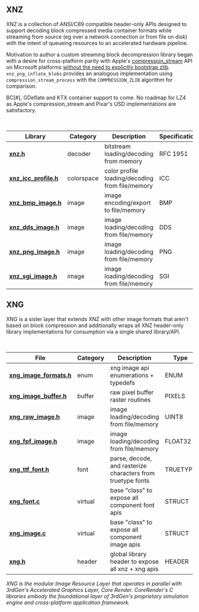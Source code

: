 <div>
<h2>XNZ</h1>
</div>

<p>
XNZ is a collection of ANSI/C89 compatible header-only APIs designed to support decoding block compressed 
media container formats while streaming from source (eg over a network connection or from file on disk) with 
the intent of queueing resources to an accelerated hardware pipeline.

Motivation to author a custom streaming block decompression library began with a desire for cross-platform 
parity with Apple's [compression_stream](https://developer.apple.com/documentation/compression/compression_stream?language=objc) API on Microsoft platforms [without the need to explicitly bootstrap zlib](https://www.reddit.com/r/C_Programming/comments/1bp2w11/how_to_deflate_zlib_compressed_buffer_using_win32/).  ```xnz_png_inflate_blobs``` provides 
an analogous implementation using ```compression_stream_process``` with the ```COMPRESSION_ZLIB``` algorithm for comparison.
</p>

<p>BC[#], GDeflate and KTX container support to come.  No roadmap for LZ4 as Apple's compression_stream and Pixar's USD implementations are satisfactory.</p>

<br/>
<div><a name="xnz_apis"></a></div>

| Library | Category | Description | Specification
--------------------- | -------- | -------------------------------- | --- 
**[xnz.h](xnz/xnz.h)** | decoder | bitstream loading/decoding from memory | RFC 1951
**[xnz_icc_profile.h](xnz/xnz_icc_profile.h)** | colorspace | color profile loading/decoding from file/memory | ICC
**[xnz_bmp_image.h](xnz/xnz_bmp_image.h)** | image | image encoding/export  to file/memory | BMP
**[xnz_dds_image.h](xnz/xnz_dds_image.h)** | image | image loading/decoding from file/memory | DDS
**[xnz_png_image.h](xnz/xnz_png_image.h)** | image | image loading/decoding from file/memory | PNG
**[xnz_sgi_image.h](xnz/xnz_sgi_image.h)** | image | image loading/decoding from file/memory | SGI

<p></p>

<div>
<h2>XNG</h1>
</div>

<p>
XNG is a sister layer that extends XNZ with other image formats that aren't based on block compression and additionally wraps all XNZ header-only library implementations for consumption via a single shared library/API.  
</p>
<br/>
<div><a name="xnb_classes"></a></div>

| File | Category | Description | Type
--------------------- | -------- | -------------------------------- | --- 
**[xng_image_formats.h](xnz/xng_image_formats.h)** | enum | xng image api enumerations + typedefs | ENUM
**[xng_image_buffer.h](xnz/xng_image_buffer.h)** | buffer | raw pixel buffer raster routines | PIXELS
**[xng_raw_image.h](xnz/xng_raw_image.h)** | image | image loading/decoding from file/memory | UINT8
**[xng_fpf_image.h](xnz/xng_fpf_image.h)** | image | image loading/decoding from file/memory | FLOAT32
**[xng_ttf_font.h](xnz/xnz_ttf_font.h)** | font | parse, decode, and rasterize characters from truetype fonts | TRUETYPE
**[xng_font.c](xnz/xng_font.c)** | virtual | base "class" to expose all component font apis | STRUCT
**[xng_image.c](xnz/xng_image.c)** | virtual | base "class" to expose all component image apis | STRUCT
**[xng.h](xng.h)** | header | global library header to expose all xnz + xng apis | HEADER

*XNG is the modular Image Resource Layer that operates in parallel with 3rdGen's Accelerated Graphics Layer, Core Render.*
*CoreRender's C libraries embody the foundational layer of 3rdGen's proprietary simulation engine and cross-platform application framework.*

<br/>
